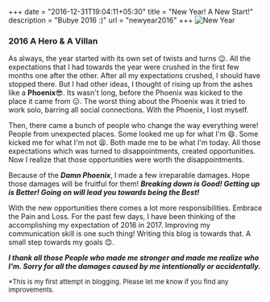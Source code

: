 +++
date = "2016-12-31T19:04:11+05:30"
title = "New Year! A New Start!"
description = "Bubye 2016 :)"
url = "newyear2016"
+++
![New Year](/img/new-year.jpg)

### 2016 A Hero & A Villan

As always, the year started with its own set of twists and turns :wink:. All the expectations that I had towards the year were crushed in the first few months one after the other. After all my expectations crushed, I should have stopped there. But I had other ideas, I thought of rising up from the ashes like a **Phoenix**:sunglasses:. Its wasn't long, before the Phoenix was kicked to the place it came from :expressionless:. The worst thing about the Phoenix was it tried to work solo, barring all social connections. With the Phoenix, I lost myself. 

Then, there came a bunch of people who change the way everything were! People from unexpected places. Some looked me up for what I'm :smile:. Some kicked me for what I'm not :tired_face:. Both made me to be what I'm today. All those expectations which was turned to disappointments, created opportunities. Now I realize that those opportunities were worth the disappointments.

Because of the ***Damn Phoenix***, I made a few irreparable damages. Hope those damages will be fruitful for them! ***Breaking down is Good! Getting up is Better! Going on will lead you towards being the Best!***

With the new opportunities there comes a lot more responsibilities. Embrace the Pain and Loss. For the past few days, I have been thinking of the accomplishing my expectation of 2016 in 2017. Improving my communication skill is one such thing! Writing this blog is towards that. A small step towards my goals :blush:.

***I thank all those People who made me stronger and made me realize who I'm. Sorry for all the damages caused by me intentionally or accidentally.***

<font size="2">*This is my first attempt in blogging. Please let me know if you find any improvements.</font>	